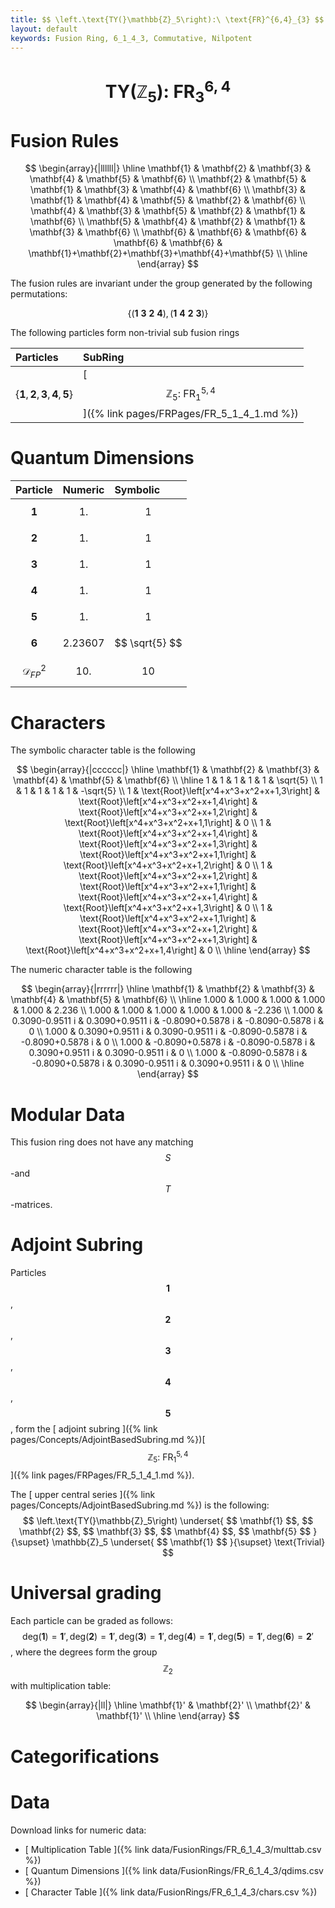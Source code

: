 ```yaml
---
title: $$ \left.\text{TY(}\mathbb{Z}_5\right):\ \text{FR}^{6,4}_{3} $$
layout: default
keywords: Fusion Ring, 6_1_4_3, Commutative, Nilpotent
---
```

# $$ \left.\text{TY(}\mathbb{Z}_5\right):\ \text{FR}^{6,4}_{3} $$


# Fusion Rules

$$
\begin{array}{|llllll|}
\hline
 \mathbf{1} & \mathbf{2} & \mathbf{3} & \mathbf{4} & \mathbf{5} & \mathbf{6} \\
 \mathbf{2} & \mathbf{5} & \mathbf{1} & \mathbf{3} & \mathbf{4} & \mathbf{6} \\
 \mathbf{3} & \mathbf{1} & \mathbf{4} & \mathbf{5} & \mathbf{2} & \mathbf{6} \\
 \mathbf{4} & \mathbf{3} & \mathbf{5} & \mathbf{2} & \mathbf{1} & \mathbf{6} \\
 \mathbf{5} & \mathbf{4} & \mathbf{2} & \mathbf{1} & \mathbf{3} & \mathbf{6} \\
 \mathbf{6} & \mathbf{6} & \mathbf{6} & \mathbf{6} & \mathbf{6} & \mathbf{1}+\mathbf{2}+\mathbf{3}+\mathbf{4}+\mathbf{5} \\
\hline
\end{array}
$$


The fusion rules are invariant under the group generated by the following permutations:

$$ \left\{(\mathbf{1} \ \mathbf{3} \ \mathbf{2} \ \mathbf{4}), (\mathbf{1} \ \mathbf{4} \ \mathbf{2} \ \mathbf{3})\right\} $$


The following particles form non-trivial sub fusion rings

| Particles | SubRing |
| :------ | :------ |
| $$ \{\mathbf{1},\mathbf{2},\mathbf{3},\mathbf{4},\mathbf{5}\} $$ | [ $$ \mathbb{Z}_5:\ \text{FR}^{5,4}_{1} $$ ]({% link pages/FRPages/FR_5_1_4_1.md %}) |


# Quantum Dimensions

| Particle | Numeric | Symbolic |
| :------ | :------ | :------ |
| $$ \mathbf{1} $$ | $$ 1. $$ | $$ 1 $$ |
| $$ \mathbf{2} $$ | $$ 1. $$ | $$ 1 $$ |
| $$ \mathbf{3} $$ | $$ 1. $$ | $$ 1 $$ |
| $$ \mathbf{4} $$ | $$ 1. $$ | $$ 1 $$ |
| $$ \mathbf{5} $$ | $$ 1. $$ | $$ 1 $$ |
| $$ \mathbf{6} $$ | $$ 2.23607 $$ | $$ \sqrt{5} $$ |
| $$ \mathcal{D}_{FP}^2 $$ | $$ 10. $$ | $$ 10 $$ |

# Characters

The symbolic character table is the following

$$
\begin{array}{|cccccc|}
\hline
 \mathbf{1} & \mathbf{2} & \mathbf{3} & \mathbf{4} & \mathbf{5} & \mathbf{6} \\
\hline
 1 & 1 & 1 & 1 & 1 & \sqrt{5} \\
 1 & 1 & 1 & 1 & 1 & -\sqrt{5} \\
 1 & \text{Root}\left[x^4+x^3+x^2+x+1,3\right] & \text{Root}\left[x^4+x^3+x^2+x+1,4\right] & \text{Root}\left[x^4+x^3+x^2+x+1,2\right] & \text{Root}\left[x^4+x^3+x^2+x+1,1\right] & 0 \\
 1 & \text{Root}\left[x^4+x^3+x^2+x+1,4\right] & \text{Root}\left[x^4+x^3+x^2+x+1,3\right] & \text{Root}\left[x^4+x^3+x^2+x+1,1\right] & \text{Root}\left[x^4+x^3+x^2+x+1,2\right] & 0 \\
 1 & \text{Root}\left[x^4+x^3+x^2+x+1,2\right] & \text{Root}\left[x^4+x^3+x^2+x+1,1\right] & \text{Root}\left[x^4+x^3+x^2+x+1,4\right] & \text{Root}\left[x^4+x^3+x^2+x+1,3\right] & 0 \\
 1 & \text{Root}\left[x^4+x^3+x^2+x+1,1\right] & \text{Root}\left[x^4+x^3+x^2+x+1,2\right] & \text{Root}\left[x^4+x^3+x^2+x+1,3\right] & \text{Root}\left[x^4+x^3+x^2+x+1,4\right] & 0 \\
\hline
\end{array}
$$

The numeric character table is the following

$$
\begin{array}{|rrrrrr|}
\hline
 \mathbf{1} & \mathbf{2} & \mathbf{3} & \mathbf{4} & \mathbf{5} & \mathbf{6} \\
\hline
 1.000 & 1.000 & 1.000 & 1.000 & 1.000 & 2.236 \\
 1.000 & 1.000 & 1.000 & 1.000 & 1.000 & -2.236 \\
 1.000 & 0.3090-0.9511 i & 0.3090+0.9511 i & -0.8090+0.5878 i & -0.8090-0.5878 i & 0 \\
 1.000 & 0.3090+0.9511 i & 0.3090-0.9511 i & -0.8090-0.5878 i & -0.8090+0.5878 i & 0 \\
 1.000 & -0.8090+0.5878 i & -0.8090-0.5878 i & 0.3090+0.9511 i & 0.3090-0.9511 i & 0 \\
 1.000 & -0.8090-0.5878 i & -0.8090+0.5878 i & 0.3090-0.9511 i & 0.3090+0.9511 i & 0 \\
\hline
\end{array}
$$

# Modular Data

This fusion ring does not have any matching $$ S $$-and $$ T $$-matrices.

# Adjoint Subring

Particles $$ \mathbf{1} $$, $$ \mathbf{2} $$, $$ \mathbf{3} $$, $$ \mathbf{4} $$, $$ \mathbf{5} $$, form the [ adjoint subring ]({% link pages/Concepts/AdjointBasedSubring.md %})[ $$ \mathbb{Z}_5:\ \text{FR}^{5,4}_{1} $$ ]({% link pages/FRPages/FR_5_1_4_1.md %}).

The [ upper central series ]({% link pages/Concepts/AdjointBasedSubring.md %}) is the following:
$$ \left.\text{TY(}\mathbb{Z}_5\right) \underset{ $$ \mathbf{1} $$, $$ \mathbf{2} $$, $$ \mathbf{3} $$, $$ \mathbf{4} $$, $$ \mathbf{5} $$ }{\supset}  \mathbb{Z}_5 \underset{ $$ \mathbf{1} $$ }{\supset}  \text{Trivial} $$

# Universal grading

Each particle can be graded as follows: $$ \text{deg}(\mathbf{1}) = \mathbf{1}', \text{deg}(\mathbf{2}) = \mathbf{1}', \text{deg}(\mathbf{3}) = \mathbf{1}', \text{deg}(\mathbf{4}) = \mathbf{1}', \text{deg}(\mathbf{5}) = \mathbf{1}', \text{deg}(\mathbf{6}) = \mathbf{2}' $$, where the degrees form the group $$ \mathbb{Z}_2 $$ with multiplication table:

$$
\begin{array}{|ll|}
\hline
 \mathbf{1}' & \mathbf{2}' \\
 \mathbf{2}' & \mathbf{1}' \\
\hline
\end{array}
$$

# Categorifications



# Data

Download links for numeric data:

* [ Multiplication Table ]({% link data/FusionRings/FR_6_1_4_3/multtab.csv %})
* [ Quantum Dimensions ]({% link data/FusionRings/FR_6_1_4_3/qdims.csv %})
* [ Character Table ]({% link data/FusionRings/FR_6_1_4_3/chars.csv %})